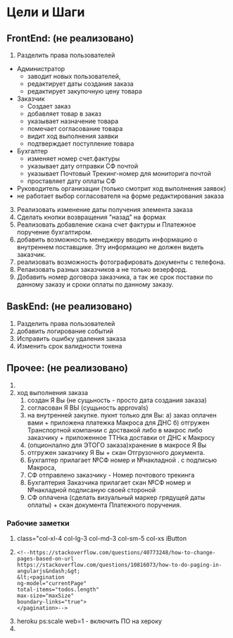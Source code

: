 # Цели и Шаги
## FrontEnd: (не реализовано)
1.  Разделить права пользователей
 - Администратор 
    - заводит новых пользователей, 
    - редактирует даты создания заказа
    - редактирует закупочную цену товара
 - Заказчик
    - Создает заказ
    - добавляет товар в заказ
    - указывает назначение товара
    - помечает согласование товара
    - видит ход выполнения заявки
    - подтверждает поступление товара
 - Бухгалтер
    - изменяет номер счет.фактуры
    - указывает дату отправки СФ почтой 
    - указывает Почтовый Трекинг-номер для мониторига почтой
    - проставляет дату оплаты СФ 
 - Руководитель организации (только смотрит ход выполнения заявок)
 - не работает выбор согласователя на форме редактирования заказа

3. Реализовать изменение даты получения элемента заказа
4. Сделать кнопки возвращения "назад" на формах
5. Реализовать добавление скана счет фактуры и Платежное поручение бухгалтиром. 
6. добавить возможность менеджеру вводить информацию о внутреннем поставщике. Эту информацию не должен видеть заказчик.
7. реализовать возможность фотографировать документы с телефона.
8. Релаизовать разных заказчиков а не только везерфорд.
9. Добавить номер договора заказчика, а так же срок поставки по данному заказу и сроки оплаты по данному заказу.

## BaskEnd: (не реализовано)
1. Разделить права пользователей
2. добавить логирование событий 
3. Исправить ошибку удаления заказа
4. Изменить срок валидности токена
 
## Прочее: (не реализовано)
1. 
2. ход выполнения заказа
   1) создан Я Вы (не сущьность - просто дата создания заказа)
   2) согласован Я ВЫ (cущьность approvals)
   3) на внутренней закупке. пукнт только для Вы: 
            а) заказ оплачен вами + приложена платежка Макроса для ДНС 
            б) отгружен Транспортной компании с доствакой либо в макрос либо заказчику + приложенное ТТНка доставки от ДНС к Макросу  
   4) (опционлално для ЭТОГО заказа)хранение в макросе Я Вы
   5) отгружен заказчику Я Вы + скан Отгрузочного документа. 
   6) Бухгалтер прилагает №СФ номер и №накладной . с подписью Макроса, 
   7) СФ отправлено заказчику - Номер почтового трекинга
   8) Бухгалтерия Заказчика прилагает скан №СФ номер и №накладной  подписаную своей стороной
   9) СФ оплачена (сделать визуальный маркер грядущей даты оплаты) + скан документа Платежного поручения.


### Рабочие заметки 
1. class="col-xl-4 col-lg-3 col-md-3 col-sm-5 col-xs iButton
2.     <!--https://stackoverflow.com/questions/40773248/how-to-change-pages-based-on-url
       https://stackoverflow.com/questions/10816073/how-to-do-paging-in-angularjs&ndash;&gt;
       &lt;<pagination
       ng-model="currentPage"
       total-items="todos.length"
       max-size="maxSize"
       boundary-links="true">
       </pagination>-->
3. heroku ps:scale web=1 - включить ПО на хероку
4. <div ng-include="'invoice/invoiceEdit.html'"></div>